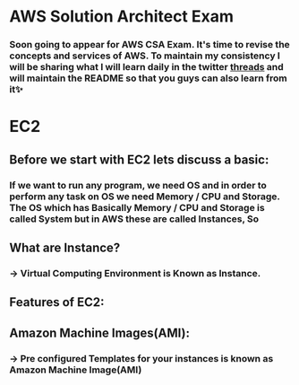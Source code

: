 # AWS Solution Architect Exam

### Soon going to appear for AWS CSA Exam. It's time to revise the concepts and services of AWS. To maintain my consistency I will be sharing what I will learn daily in the twitter [threads](https://twitter.com/Bauddhik_Geek) and will maintain the README so that you guys can also learn from it✨



# EC2

## Before we start with EC2 lets discuss a basic:

### If we want to run any program, we need OS and in order to perform any task on OS we need Memory / CPU and Storage. The OS which has Basically Memory / CPU and Storage is called System but in AWS these are called Instances, So

## What are Instance?

### -> Virtual Computing Environment is Known as Instance. 


## Features of EC2: 

## Amazon Machine Images(AMI):

### -> Pre configured Templates for your instances is known as Amazon Machine Image(AMI) 
